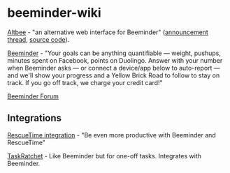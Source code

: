 # beeminder-wiki

[Altbee](https://altbee.aeonc.com/) - "an alternative web interface for Beeminder" ([announcement thread](https://forum.beeminder.com/t/altbee-the-alternative-beeminder-web-interface/7315), [source code](https://github.com/quantified-self-tools/altbee)).

[Beeminder](https://www.beeminder.com/home) - "Your goals can be anything quantifiable — weight, pushups, minutes spent on Facebook, points on Duolingo. Answer with your number when Beeminder asks — or connect a device/app below to auto-report — and we'll show your progress and a Yellow Brick Road to follow to stay on track. If you go off track, we charge your credit card!"

[Beeminder Forum](https://forum.beeminder.com/)

## Integrations

[RescueTime integration](https://www.beeminder.com/rescuetime) - "Be even more productive with Beeminder and RescueTime"

[TaskRatchet](https://taskratchet.com/) - Like Beeminder but for one-off tasks. Integrates with Beeminder.
